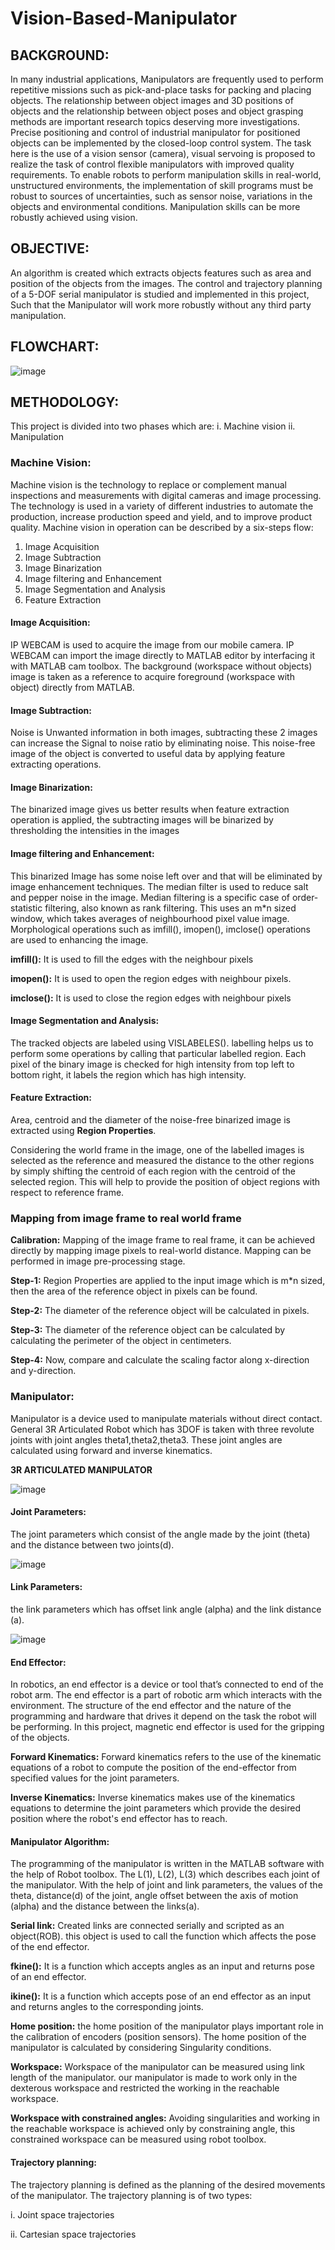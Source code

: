 # Vision-Based-Manipulator

## BACKGROUND:
In many industrial applications, Manipulators are frequently used to perform repetitive missions such as pick-and-place tasks for packing and placing objects. The relationship between object images and 3D positions of objects and the relationship between object poses and object grasping methods are important research topics deserving more investigations. Precise positioning and control of industrial manipulator for positioned objects can be implemented by the closed-loop control system. The task here is the use of a vision sensor (camera), visual servoing is proposed to realize the task of control flexible manipulators with improved quality requirements. To enable robots to perform manipulation skills in real-world, unstructured environments, the implementation of skill programs must be robust to sources of uncertainties, such as sensor noise, variations in the objects and environmental conditions. Manipulation skills can be more robustly achieved using vision.

## OBJECTIVE:
An algorithm is created which extracts objects features such as area and position of the objects from the images. The control and trajectory planning of a 5-DOF serial manipulator is studied and implemented in this project, Such that the Manipulator will work more robustly without any third party manipulation.

## FLOWCHART: 
![image](https://user-images.githubusercontent.com/55993337/111867684-ab314080-899b-11eb-8858-9699bdace732.png)

         

## METHODOLOGY:
This project is divided into two phases which are:
i.	Machine vision
ii.	Manipulation

### Machine Vision:
Machine vision is the technology to replace or complement manual inspections and measurements with digital cameras and image processing. The technology is used in a variety of different industries to automate the production, increase production speed and yield, and to improve product quality. Machine vision in operation can be described by a six-steps flow:  
1.	Image Acquisition
2.	Image Subtraction
3.	Image Binarization
4.	Image filtering and Enhancement
5.	Image Segmentation and Analysis 
6.	Feature Extraction

#### Image Acquisition:
 IP WEBCAM is used to acquire the image from our mobile camera. IP WEBCAM  can import the image directly to MATLAB editor by interfacing it with MATLAB cam toolbox. The background (workspace without objects) image is taken as a reference to acquire foreground (workspace with object) directly from MATLAB.

#### Image Subtraction:
Noise is Unwanted information in both images, subtracting these 2 images can increase the Signal to noise ratio by eliminating noise. This noise-free image of the object is converted to useful data by applying feature extracting operations.

#### Image Binarization:
The binarized image gives us better results when feature extraction operation is applied, the subtracting images will be binarized by thresholding the intensities in the images

#### Image filtering and Enhancement:
This binarized Image has some noise left over and that will be eliminated by image enhancement techniques. The median filter is used to reduce salt and pepper noise in the image.
Median filtering is a specific case of order-statistic filtering, also known as rank filtering. This uses an m*n sized window, which takes averages of neighbourhood pixel value image.
Morphological operations such as imfill(), imopen(), imclose() operations are used to enhancing the image.

**imfill():** It is used to fill the edges with the neighbour pixels

**imopen():** It is used to open the region edges with neighbour pixels.

**imclose():** It is used to close the region edges with neighbour pixels

#### Image Segmentation and Analysis:
The tracked objects are labeled using VISLABELES(). labelling helps us to perform some operations by calling that particular labelled region.
Each pixel of the binary image is checked for high intensity from top left to bottom right, it labels the region which has high intensity. 

#### Feature Extraction:
Area, centroid and the diameter of the noise-free binarized image is extracted using **Region Properties**.

Considering the world frame in the image, one of the labelled images is selected as the reference and measured the distance to the other regions by simply shifting the centroid of each region with the centroid of the selected region. This will help to provide the position of object regions with respect to reference frame.


### Mapping from image frame to real world frame

**Calibration:** Mapping of the image frame to real frame, it can be achieved directly by mapping image pixels to real-world distance. Mapping can be performed in image pre-processing stage. 

**Step-1:** Region Properties are applied to the input image which is m*n sized, then the area of the reference object in pixels can be found.

**Step-2:** The diameter of the reference object will be calculated in pixels.

**Step-3:**  The diameter of the reference object can be calculated by calculating the perimeter of the object in centimeters.

**Step-4:** Now, compare and calculate the scaling factor along x-direction and y-direction.


### Manipulator:  
Manipulator is a device used to manipulate materials without direct contact. General 3R Articulated Robot which has 3DOF is taken with three revolute joints with joint angles theta1,theta2,theta3. These joint angles are calculated using forward and inverse kinematics.
 
 **3R ARTICULATED MANIPULATOR** 
 
 ![image](https://user-images.githubusercontent.com/55993337/111868466-f9e0d980-899f-11eb-9a18-28db1574b9c0.png)

 
 
#### Joint Parameters:
The joint parameters which consist of the angle made by the joint (theta) and the distance between two joints(d).


![image](https://user-images.githubusercontent.com/55993337/111868726-93f55180-89a1-11eb-985c-835f407156d7.png)


#### Link Parameters:
the link parameters which has offset link angle (alpha) and the link distance (a).

![image](https://user-images.githubusercontent.com/55993337/111868693-64dee000-89a1-11eb-9275-2f08edbcf48d.png)


#### End Effector:
In robotics, an end effector is a device or tool that’s connected to end of the robot arm. The end effector is a part of robotic arm which interacts with the environment. The structure of the end effector and the nature of the programming and hardware that drives it depend on the task the robot will be performing. In this project, magnetic end effector is used for the gripping of the objects. 

	
**Forward Kinematics:** Forward kinematics refers to the use of the kinematic equations of a robot to compute the position of the end-effector from specified values for the joint parameters.

**Inverse Kinematics:** Inverse kinematics makes use of the kinematics equations to determine the joint parameters which provide the desired position where the robot's end effector has to reach.
          
#### Manipulator Algorithm:
The programming of the manipulator is written in the MATLAB software with the help of Robot toolbox.
The L(1), L(2), L(3) which describes each joint of the manipulator. With the help of joint and link parameters, the values of the theta, distance(d) of the joint, angle offset between the axis of motion (alpha) and the distance between the links(a).

**Serial link:** Created links are connected serially and scripted as an object(ROB). this object is used to call the function which affects the pose of the end effector.

**fkine():** It is a function which accepts angles as an input and returns pose of an end effector. 

**ikine():** It is a function which accepts pose of an end effector as an input and returns angles to the corresponding joints.

**Home position:** the home position of the manipulator plays important role in the calibration of encoders (position sensors). The home position of the manipulator is calculated by considering Singularity conditions.

**Workspace:**  Workspace of the manipulator can be measured using link length of the manipulator. our manipulator is made to work only in the dexterous workspace and restricted the working in the reachable workspace.

**Workspace with constrained angles:** Avoiding singularities and working in the reachable workspace is achieved only by constraining angle, this constrained workspace can be measured using robot toolbox.


#### Trajectory planning:
The trajectory planning is defined as the planning of the desired movements of the manipulator. The trajectory planning is of two types:

i. Joint space trajectories 

ii. Cartesian space trajectories
